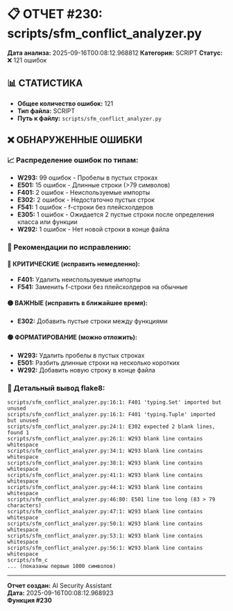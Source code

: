# 📋 ОТЧЕТ #230: scripts/sfm_conflict_analyzer.py

**Дата анализа:** 2025-09-16T00:08:12.968812
**Категория:** SCRIPT
**Статус:** ❌ 121 ошибок

## 📊 СТАТИСТИКА

- **Общее количество ошибок:** 121
- **Тип файла:** SCRIPT
- **Путь к файлу:** `scripts/sfm_conflict_analyzer.py`

## ❌ ОБНАРУЖЕННЫЕ ОШИБКИ

### 📈 Распределение ошибок по типам:

- **W293:** 99 ошибок - Пробелы в пустых строках
- **E501:** 15 ошибок - Длинные строки (>79 символов)
- **F401:** 2 ошибок - Неиспользуемые импорты
- **E302:** 2 ошибок - Недостаточно пустых строк
- **F541:** 1 ошибок - f-строки без плейсхолдеров
- **E305:** 1 ошибок - Ожидается 2 пустые строки после определения класса или функции
- **W292:** 1 ошибок - Нет новой строки в конце файла

### 🎯 Рекомендации по исправлению:

#### 🔴 КРИТИЧЕСКИЕ (исправить немедленно):
- **F401:** Удалить неиспользуемые импорты
- **F541:** Заменить f-строки без плейсхолдеров на обычные

#### 🟡 ВАЖНЫЕ (исправить в ближайшее время):
- **E302:** Добавить пустые строки между функциями

#### 🟢 ФОРМАТИРОВАНИЕ (можно отложить):
- **W293:** Удалить пробелы в пустых строках
- **E501:** Разбить длинные строки на несколько коротких
- **W292:** Добавить новую строку в конце файла

### 📝 Детальный вывод flake8:

```
scripts/sfm_conflict_analyzer.py:16:1: F401 'typing.Set' imported but unused
scripts/sfm_conflict_analyzer.py:16:1: F401 'typing.Tuple' imported but unused
scripts/sfm_conflict_analyzer.py:24:1: E302 expected 2 blank lines, found 1
scripts/sfm_conflict_analyzer.py:26:1: W293 blank line contains whitespace
scripts/sfm_conflict_analyzer.py:34:1: W293 blank line contains whitespace
scripts/sfm_conflict_analyzer.py:38:1: W293 blank line contains whitespace
scripts/sfm_conflict_analyzer.py:41:1: W293 blank line contains whitespace
scripts/sfm_conflict_analyzer.py:44:1: W293 blank line contains whitespace
scripts/sfm_conflict_analyzer.py:46:80: E501 line too long (83 > 79 characters)
scripts/sfm_conflict_analyzer.py:47:1: W293 blank line contains whitespace
scripts/sfm_conflict_analyzer.py:50:1: W293 blank line contains whitespace
scripts/sfm_conflict_analyzer.py:53:1: W293 blank line contains whitespace
scripts/sfm_conflict_analyzer.py:56:1: W293 blank line contains whitespace
scripts/sfm_c
... (показаны первые 1000 символов)
```

---
**Отчет создан:** AI Security Assistant  
**Дата:** 2025-09-16T00:08:12.968923  
**Функция #230**
